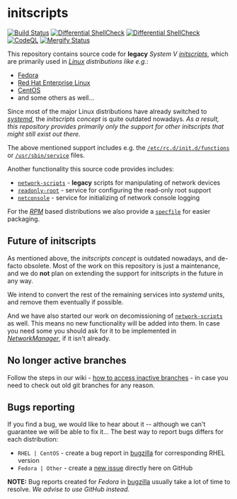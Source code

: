 # initscripts

[![Build Status](https://github.com/fedora-sysv/initscripts/workflows/Integration%20test/badge.svg)](https://github.com/fedora-sysv/initscripts/actions?query=workflow%3AIntegration+test) [![Differential ShellCheck](https://github.com/fedora-sysv/initscripts/actions/workflows/differential-shellcheck.yml/badge.svg)](https://github.com/fedora-sysv/initscripts/actions/workflows/differential-shellcheck.yml) [![Differential ShellCheck](https://github.com/fedora-sysv/initscripts/actions/workflows/differential-shellcheck.yml/badge.svg)](https://github.com/fedora-sysv/initscripts/actions/workflows/differential-shellcheck.yml) [![CodeQL](https://github.com/fedora-sysv/initscripts/actions/workflows/codeql.yml/badge.svg)](https://github.com/fedora-sysv/initscripts/actions/workflows/codeql.yml) [![Mergify Status][mergify-status]][mergify]

[mergify]: https://mergify.com
[mergify-status]: https://img.shields.io/endpoint.svg?url=https://api.mergify.com/v1/badges/fedora-sysv/initscripts&style=flat

This repository contains source code for **legacy** *System V [initscripts](https://en.wikipedia.org/wiki/Init)*,
which are primarily used in *[Linux](https://en.wikipedia.org/wiki/Linux) distributions like e.g.*:

* [Fedora](https://en.wikipedia.org/wiki/Fedora_(operating_system))
* [Red Hat Enterprise Linux](https://en.wikipedia.org/wiki/Red_Hat_Enterprise_Linux)
* [CentOS](https://en.wikipedia.org/wiki/CentOS)
* and some others as well...

Since most of the major Linux distributions have already switched to
*[systemd](https://en.wikipedia.org/wiki/Systemd)*, the *initscripts concept* is
quite outdated nowadays. *As a result, this repository provides primarily only
the support for other initscripts that might still exist out there.*

The above mentioned support includes e.g. the
[`/etc/rc.d/init.d/functions`](https://github.com/fedora-sysv/initscripts/blob/main/etc/rc.d/init.d/functions)
or
[`/usr/sbin/service`](https://github.com/fedora-sysv/initscripts/blob/main/usr/sbin/service)
files.

Another functionality this source code provides includes:

* [`network-scripts`](https://github.com/fedora-sysv/initscripts/tree/main/network-scripts) - **legacy** scripts for manipulating of network devices
* [`readonly-root`](https://github.com/fedora-sysv/initscripts/blob/main/usr/lib/systemd/readonly-root) - service for configuring the read-only root support
* [`netconsole`](https://github.com/fedora-sysv/initscripts/blob/main/etc/rc.d/init.d/netconsole) - service for initializing of network console logging

For the *[RPM](https://en.wikipedia.org/wiki/Rpm_(software))* based distributions
we also provide a [`specfile`](https://github.com/fedora-sysv/initscripts/blob/main/initscripts.spec)
for easier packaging.

## Future of initscripts

As mentioned above, the *initscripts concept* is outdated nowadays, and de-facto
obsolete. Most of the work on this repository is just a maintenance, and we do
**not** plan on extending the support for initscripts in the future in any way.

We intend to convert the rest of the remaining services into *systemd* units,
and remove them eventually if possible.

And we have also started our work on decomissioning of
[`network-scripts`](https://github.com/fedora-sysv/initscripts/tree/main/network-scripts)
as well. This means no new functionality will be added into them. In case you
need some you should ask for it to be implemented
in *[NetworkManager](https://en.wikipedia.org/wiki/NetworkManager)*, if it isn't
already.

## No longer active branches

Follow the steps in our wiki -
[how to access inactive branches](https://github.com/fedora-sysv/initscripts/wiki/How-to-access-inactive-branches) -
in case you need to check out old git branches for any reason.

<!---

BACKUP of old inactive/stale git branches & their hashes:

<branch name>                 <SHA-1 hash>
-------------                 ------------
initscripts-FC1-branch        516fdb9ffde8199d66212241b67956ae21b76bea
initscripts-FC2-branch        f3d2594413456574a0269813bdd351d6b0754924
FC3-branch                    20e2d4679678cf377362de4a62edc8a8e38cf361
FC4-branch                    431a471e479eb6dffc43a3bb785bf2711627fc95
FC5-branch                    28a82ee5ae1f9111d19350a8d342c1fb1e3ed4e6
FC6-branch                    aa8cd70238da8c40db7566e0916aa246bd37abc1
F7-branch                     329556dcf89e0757d49160d9adbe40169571a5d2
F8-branch                     c60ac9fb617a28d6b4a33150b75fbf3d24e05ae4
F9-branch                     301dd44b3fadf1e97644ad462b1ee42043d2f5ef
F10-branch                    210d0fb68b306c50a1e6a4a71cffb57519445d33
F11-branch                    d6f77e0e9c84d0129913dcad6b057fe73e595b89
F12-branch                    5d69a368ab85b007177bc9a5ee38687f0c081708
F13-branch                    d463b24eb479b3aeb5dc51479610fe3decf4ddd5
F14-branch                    55e1e7637b7fc26dceac3d157914d526a79ba18d
F15-branch                    afd5fa70b8ae507736d8619d9b54ee10ac3eaf50
F16-branch                    1baf69352e5f1d3a73827974a937b93eaf3ba9a9
F17-branch                    ccea0dc2f03041056e8b5a07ea9c7baff1c741c2
F18-branch                    7ae0decf762beed8ff17c03fd203e78e3108b46b
initscripts-3_0E-branch       a1d18e8bcb70eb2df53d690cb64138e60cdbb506
initscripts-3_0E-rhgb-branch  6fd5fcccc3aa5fdbdbcab8f7425f87d72ef1a3b4
initscripts-7_0-branch        475ece0115c304cb546dd789a68e1927498f1cf5
initscripts-7_1-branch        e61bc31e8fd37cce1b85aaccd08da8e65a4e377b
initscripts-7_2-branch        27465d15fbdad4142c15b0cd3fbe7de1cb4c9dbd
initscripts-7_3-branch        c222a1c2a46c42c12b5d898091962122375c9c42
initscripts-8_0-branch        826c2b5786a35ba669b9b3f508817c0b64ddc908
initscripts-9-branch          4630ba6b433cb9bbba55d6c942f104535f9c0e0b
origin                        6b5d4bfa26c45eb4351aad41c66d2ab0907cb304
redhat                        578f0bb804e9d26881b3aa2349ff418235d0931b
systemd-branch                cc5b400dd6bad85f5d7b8e4a889134d3668e20a4
SEREL                         8a26159ec668893c845d5dcbec48f509b2dacc6c
unstable                      b5da33084c723b7a182d6724d9a8855a16c0b55d
upstart-0.6.0-branch          5df584569b80bb8977f181e16b0de47fb4df08f1
--->

## Bugs reporting

If you find a bug, we would like to hear about it -- although we can't guarantee
we will be able to fix it... The best way to report bugs differs for each
distribution:

* `RHEL | CentOS` - create a bug report in [bugzilla](https://bugzilla.redhat.com/enter_bug.cgi) for corresponding RHEL version
* `Fedora | Other` - create a [new issue](https://github.com/fedora-sysv/initscripts/issues/new) directly here on GitHub

**NOTE:** Bug reports created for *Fedora* in [bugzilla](https://bugzilla.redhat.com/) usually take a lot of time to
resolve. *We advise to use GitHub instead.*
